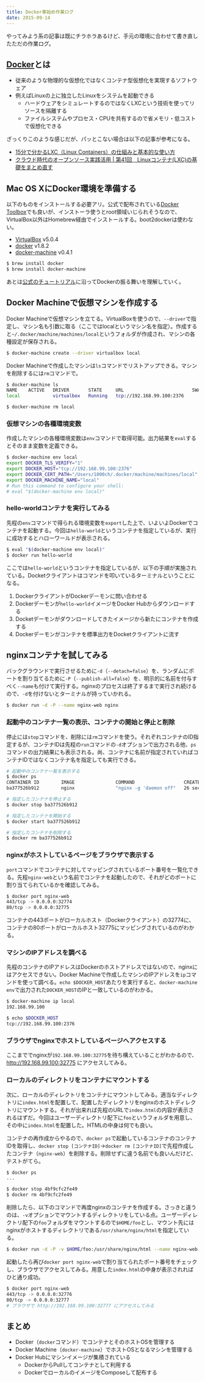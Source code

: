 ```yaml
---
title: Docker事始め作業ログ
date: 2015-09-14
---
```


やってみよう系の記事は既にチラホラあるけど、手元の環境に合わせて書き直したただの作業ログ。

## [Docker](https://www.docker.com)とは

- 従来のような物理的な仮想化ではなくコンテナ型仮想化を実現するソフトウェア
- 例えばLinuxの上に独立したLinuxをシステムを起動できる
  - ハードウェアをシミュレートするのではなくLXCという技術を使ってリソースを隔離する
  - ファイルシステムやプロセス・CPUを共有するので省メモリ・低コストで仮想化できる

ざっくりこのような感じだが、パッとこない場合は以下の記事が参考になる。

- [15分で分かるLXC（Linux Containers）の仕組みと基本的な使い方](http://knowledge.sakura.ad.jp/tech/2108/)
- [クラウド時代のオープンソース実践活用 | 第41回　Linuxコンテナ(LXC)の基礎をまとめ直す](http://www.school.ctc-g.co.jp/columns/nakai/nakai41.html)

## Mac OS XにDocker環境を準備する

以下のものをインストールする必要アリ。公式で配布されている[Docker Toolbox](https://www.docker.com/toolbox)でも良いが、インストーラ使うとroot領域いじられそうなので、VirtualBox以外はHomebrew経由でインストールする。boot2dockerは使わない。

- [VirtualBox](https://www.virtualbox.org/wiki/Downloads) v5.0.4
- [docker](https://github.com/docker/docker) v1.8.2
- [docker-machine](https://github.com/docker/machine) v0.4.1

```bash
$ brew install docker
$ brew install docker-machine
```

あとは[公式のチュートリアル](https://docs.docker.com/installation/mac/)に沿ってDockerの振る舞いを理解していく。

## Docker Machineで仮想マシンを作成する

Docker Machineで仮想マシンを立てる。VirtualBoxを使うので、`--driver`で指定し、マシン名も引数に取る（ここではlocalというマシン名を指定）。作成すると`~/.docker/machine/machines/local`というフォルダが作成され、マシンの各種設定が保存される。

```bash
$ docker-machine create --driver virtualbox local
```

Docker Machineで作成したマシンは`ls`コマンドでリストアップできる。マシンを削除するには`rm`コマンドで。

```bash
$ docker-machine ls
NAME    ACTIVE   DRIVER       STATE     URL                         SWARM
local            virtualbox   Running   tcp://192.168.99.100:2376

$ docker-machine rm local
```

### 仮想マシンの各種環境変数

作成したマシンの各種環境変数は`env`コマンドで取得可能。出力結果を`eval`するとそのまま変数を定義できる。

```bash
$ docker-machine env local
export DOCKER_TLS_VERIFY="1"
export DOCKER_HOST="tcp://192.168.99.100:2376"
export DOCKER_CERT_PATH="/Users/1000ch/.docker/machine/machines/local"
export DOCKER_MACHINE_NAME="local"
# Run this command to configure your shell:
# eval "$(docker-machine env local)"
```

### hello-worldコンテナを実行してみる

先程の`env`コマンドで得られる環境変数を`export`した上で、いよいよDockerでコンテナを起動する。今回は`hello-world`というコンテナを指定しているが、実行に成功するとハローワールドが表示される。

```bash
$ eval "$(docker-machine env local)"
$ docker run hello-world
```

ここでは`hello-world`というコンテナを指定しているが、以下の手順が実施されている。Docketクライアントはコマンドを叩いているターミナルということになる。

1. DockerクライアントがDockerデーモンに問い合わせる
2. Dockerデーモンが`hello-world`イメージをDocker Hubからダウンロードする
3. Docketデーモンがダウンロードしてきたイメージから新たにコンテナを作成する
4. Dockerデーモンがコンテナを標準出力をDocketクライアントに流す

## nginxコンテナを試してみる

バックグラウンドで実行させるために`-d`（`--detach=false`）を、ランダムにポートを割り当てるために`-P`（`--publish-all=false`）を、明示的に名前を付与すべく`--name`も付けて実行する。nginxのプロセスは終了するまで実行され続けるので、`-d`を付けないとターミナルが持っていかれる。

```bash
$ docker run -d -P --name nginx-web nginx
```

### 起動中のコンテナ一覧の表示、コンテナの開始と停止と削除

停止には`stop`コマンドを、削除には`rm`コマンドを使う。それぞれコンテナのID指定するが、コンテナIDは先程の`run`コマンドの`-d`オプションで出力される他、`ps`コマンドの出力結果にも表示される。尚、コンテナに名前が指定されていればコンテナIDではなくコンテナ名を指定しても実行できる。

```bash
# 起動中のコンテナ一覧を表示する
$ docker ps
CONTAINER ID        IMAGE               COMMAND                  CREATED             STATUS              PORTS                                           NAMES
ba377526b912        nginx               "nginx -g 'daemon off"   26 seconds ago      Up 2 seconds        0.0.0.0:32775->80/tcp, 0.0.0.0:32774->443/tcp   nginx-web

# 指定したコンテナを停止する
$ docker stop ba377526b912

# 指定したコンテナを開始する
$ docker start ba377526b912

# 指定したコンテナを削除する
$ docker rm ba377526b912
```

### nginxがホストしているページをブラウザで表示する

`port`コマンドでコンテナに対してマッピングされているポート番号を一覧化できる。先程`nginx-web`という名前でコンテナを起動したので、それがどのポートに割り当てられているかを確認してみる。

```bash
$ docker port nginx-web
443/tcp -> 0.0.0.0:32774
80/tcp -> 0.0.0.0:32775
```

コンテナの443ポートがローカルホスト（Dockerクライアント）の32774に、コンテナの80ポートがローカルホスト32775にマッピングされているのがわかる。

### マシンのIPアドレスを調べる

先程のコンテナのIPアドレスはDockerのホストアドレスではないので、nginxにはアクセスできない。Docker Machineで作成したマシンのIPアドレスを`ip`コマンドを使って調べる。`echo $DOCKER_HOST`あたりを実行すると、`docker-machine env`で出力された`DOCKER_HOST`のIPと一致しているのがわかる。

```bash
$ docker-machine ip local
192.168.99.100

$ echo $DOCKER_HOST
tcp://192.168.99.100:2376
```

### ブラウザでnginxでホストしているページへアクセスする

ここまででnginxが`192.168.99.100:32775`を待ち構えていることがわかるので、 http://192.168.99.100:32775 にアクセスしてみる。

### ローカルのディレクトリをコンテナにマウントする

次に、ローカルのディレクトリをコンテナにマウントしてみる。適当なディレクトリに`index.html`を配置して、配置したディレクトリをnginxのホストディレクトリにマウントする。それが出来れば先程のURLで`index.html`の内容が表示されるはずだ。今回はユーザーディレクトリ配下に`foo`というフォルダを用意し、その中に`index.html`を配置した。HTMLの中身は何でも良い。

コンテナの再作成からやるので、`docker ps`で起動しているコンテナのコンテナIDを取得し、`docker stop [コンテナID]`→`docker rm [コンテナID]`で先程作成したコンテナ（`nginx-web`）を削除する。削除せずに違う名前でも良いんだけど、テストがてら。

```bash
$ docker ps
...

$ docker stop 4bf9cfc2fe49
$ docker rm 4bf9cfc2fe49
```

削除したら、以下のコマンドで再度nginxのコンテナを作成する。さっきと違うのは、`-v`オプションでマウントするディレクトリをしている点。ユーザーディレクトリ配下の`foo`フォルダをマウントするので`$HOME/foo`とし、マウント先にはnginxがホストするディレクトリである`/usr/share/nginx/html`を指定している。

```bash
$ docker run -d -P -v $HOME/foo:/usr/share/nginx/html --name nginx-web nginx
```

起動したら再び`docker port nginx-web`で割り当てられたポート番号をチェックし、ブラウザでアクセスしてみる。用意した`index.html`の中身が表示されればひと通り成功。

```bash
$ docker port nginx-web
443/tcp -> 0.0.0.0:32776
80/tcp -> 0.0.0.0:32777
# ブラウザで http://192.168.99.100:32777 にアクセスしてみる
```

## まとめ

- Docker（`docker`コマンド）でコンテナとそのホストOSを管理する
- Docker Machine（`docker-machine`）でホストOSとなるマシンを管理する
- Docker Hubにマシンイメージが集積されている
    - DockerからPullしてコンテナとして利用する
    - DockerでローカルのイメージをComposeして配布する
